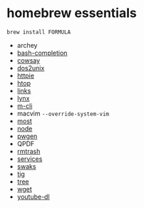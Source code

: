 # homebrew essentials

    brew install FORMULA

* archey
* [bash-completion](http://braumeister.org/formula/bash-completion)
* [cowsay](http://braumeister.org/formula/cowsay)
* [dos2unix](http://braumeister.org/formula/dos2unix)
* [httpie](http://braumeister.org/formula/httpie)
* [htop](http://braumeister.org/formula/htop)
* [links](http://braumeister.org/formula/links)
* [lynx](http://braumeister.org/formula/lynx)
* [m-cli](http://braumeister.org/formula/m-cli)
* macvim `--override-system-vim`
* [most](http://braumeister.org/formula/most)
* [node](http://braumeister.org/formula/node)
* [pwgen](http://braumeister.org/formula/pwgen)
* QPDF
* [rmtrash](http://braumeister.org/formula/rmtrash)
* [services](https://github.com/Homebrew/homebrew-services)
* [swaks](https://github.com/Homebrew/swaks)
* [tig](http://braumeister.org/formula/tig)
* [tree](http://braumeister.org/formula/tree)
* [wget](http://braumeister.org/formula/wget)
* [youtube-dl](http://braumeister.org/formula/youtube-dl)
